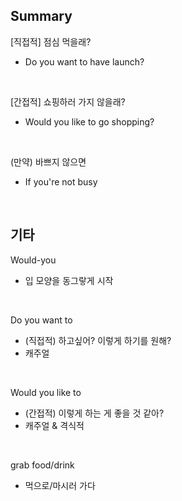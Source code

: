 ## Summary

[직접적] 점심 먹을래?
- Do you want to have launch?

<br>

[간접적] 쇼핑하러 가지 않을래?
- Would you like to go shopping?

<br>

(만약) 바쁘지 않으면
- If you're not busy

<br>

## 기타

Would-you
- 입 모양을 동그랗게 시작

<br>

Do you want to
- (직접적) 하고싶어? 이렇게 하기를 원해?
- 캐주얼

<br>

Would you like to
- (간접적) 이렇게 하는 게 좋을 것 같아?
- 캐주얼 & 격식적

<br>

grab food/drink
- 먹으로/마시러 가다
